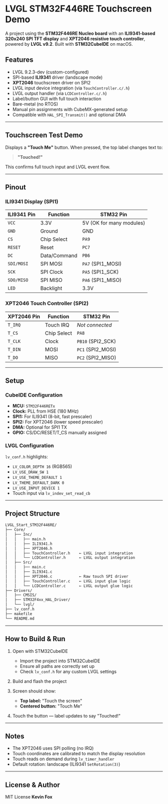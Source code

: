 # LVGL STM32F446RE Touchscreen Demo

A project using the **STM32F446RE Nucleo board** with an **ILI9341-based 320x240 SPI TFT display** and **XPT2046 resistive touch controller**, powered by **LVGL v9.2**. Built with **STM32CubeIDE** on macOS.

## Features

* LVGL 9.2.3-dev (custom-configured)
* SPI-based **ILI9341** driver (landscape mode)
* **XPT2046** touchscreen driver on SPI2
* LVGL input device integration (via `TouchController.c/.h`)
* LVGL output handler (via `LCDController.c/.h`)
* Label/button GUI with full touch interaction
* Bare-metal (no RTOS)
* Manual pin assignments with CubeMX-generated setup
* Compatible with `HAL_SPI_Transmit()` and optional DMA

---

## Touchscreen Test Demo

Displays a **"Touch Me"** button. When pressed, the top label changes text to:

> **"Touched!"**

This confirms full touch input and LVGL event flow.

---

## Pinout

### ILI9341 Display (SPI1)

| ILI9341 Pin | Function     | STM32 Pin                 |
| ----------- | ------------ | ------------------------- |
| `VCC`       | 3.3V         | 5V (OK for many modules)  |
| `GND`       | Ground       | GND                       |
| `CS`        | Chip Select  | `PA9`                     |
| `RESET`     | Reset        | `PC7`                     |
| `DC`        | Data/Command | `PB6`                     |
| `SDI/MOSI`  | SPI MOSI     | `PA7` (SPI1\_MOSI)        |
| `SCK`       | SPI Clock    | `PA5` (SPI1\_SCK)         |
| `SDO/MISO`  | SPI MISO     | `PA6` (SPI1\_MISO)        |
| `LED`       | Backlight    | 3.3V                      |

### XPT2046 Touch Controller (SPI2)

| XPT2046 Pin | Function    | STM32 Pin           |
| ----------- | ----------- | ------------------- |
| `T_IRQ`     | Touch IRQ   | *Not connected*     |
| `T_CS`      | Chip Select | `PA8`               |
| `T_CLK`     | Clock       | `PB10` (SPI2\_SCK)  |
| `T_DIN`     | MOSI        | `PC1` (SPI2\_MOSI) |
| `T_DO`      | MISO        | `PC2` (SPI2\_MISO) |

---

## Setup

### CubeIDE Configuration

* **MCU:** `STM32F446RETx`
* **Clock:** PLL from HSE (180 MHz)
* **SPI1:** For ILI9341 (8-bit, fast prescaler)
* **SPI2:** For XPT2046 (lower speed prescaler)
* **DMA:** Optional for SPI1 TX
* **GPIO:** CS/DC/RESET/T\_CS manually assigned

### LVGL Configuration

`lv_conf.h` highlights:

* `LV_COLOR_DEPTH 16` (RGB565)
* `LV_USE_DRAW_SW 1`
* `LV_USE_THEME_DEFAULT 1`
* `LV_THEME_DEFAULT_DARK 0`
* `LV_USE_INPUT_DEVICE 1`
* Touch input via `lv_indev_set_read_cb`

---

## Project Structure

```txt
LVGL_Start_STM32F446RE/
├── Core/
│   ├── Inc/
│   │   ├── main.h
│   │   ├── ILI9341.h
│   │   ├── XPT2046.h
│   │   ├── TouchController.h    ← LVGL input integration
│   │   └── LCDController.h      ← LVGL output integration
│   ├── Src/
│   │   ├── main.c
│   │   ├── ILI9341.c
│   │   ├── XPT2046.c            ← Raw touch SPI driver
│   │   ├── TouchController.c    ← LVGL input glue logic
│   │   └── LCDController.c      ← LVGL output glue logic
├── Drivers/
│   ├── CMSIS/
│   ├── STM32F4xx_HAL_Driver/
│   └── lvgl/
├── lv_conf.h
├── makefile
└── README.md
```

---

## How to Build & Run

1. Open with STM32CubeIDE
   * Import the project into STM32CubeIDE
   * Ensure all paths are correctly set up
   * Check `lv_conf.h` for any custom LVGL settings
2. Build and flash the project
3. Screen should show:

   * **Top label:** "Touch the screen"
   * **Centered button:** "Touch Me"
4. Touch the button — label updates to say "Touched!"

---

## Notes

* The XPT2046 uses SPI polling (no IRQ)
* Touch coordinates are calibrated to match the display resolution
* Touch reads on demand during `lv_timer_handler`
* Default rotation: landscape (ILI9341 `SetRotation(3)`)

---

## License & Author

MIT License
**Kevin Fox**
